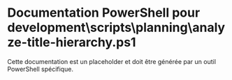 # Documentation PowerShell pour development\scripts\planning\analyze-title-hierarchy.ps1

Cette documentation est un placeholder et doit être générée par un outil PowerShell spécifique.
